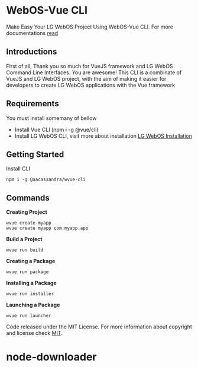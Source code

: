 # WebOS-Vue CLI
Make Easy Your LG WebOS Project Using WebOS-Vue CLI. For more documentations [read](https://aacassandra.github.io/wvue-cli/)

## Introductions
First of all, Thank you so much for VueJS framework and LG WebOS Command Line Interfaces. You are awesome!
This CLI is a combinate of VueJS and LG WebOS project, with the aim of making it easier for developers to create LG WebOS applications with the Vue framework

## Requirements
You must install somemany of bellow
* Install Vue CLI (npm i -g @vue/cli)
* Install LG WebOS CLI, visit more about installation [LG WebOS Installation](http://webostv.developer.lge.com/sdk/installation/)

## Getting Started
Install CLI
```
npm i -g @aacassandra/wvue-cli
```

## Commands
**Creating Project**
```
wvue create myapp
wvue create myapp com.myapp.app
```

**Build a Project**
```
wvue run build
```

**Creating a Package**
```
wvue run package
```
**Installing a Package**
```
wvue run installer
```

**Launching a Package**
```
wvue run launcher
```

Code released under the MIT License.
For more information about copyright and license check [MIT](https://github.com/aacassandra/wvue-cli/blob/master/LICENSE).
# node-downloader
